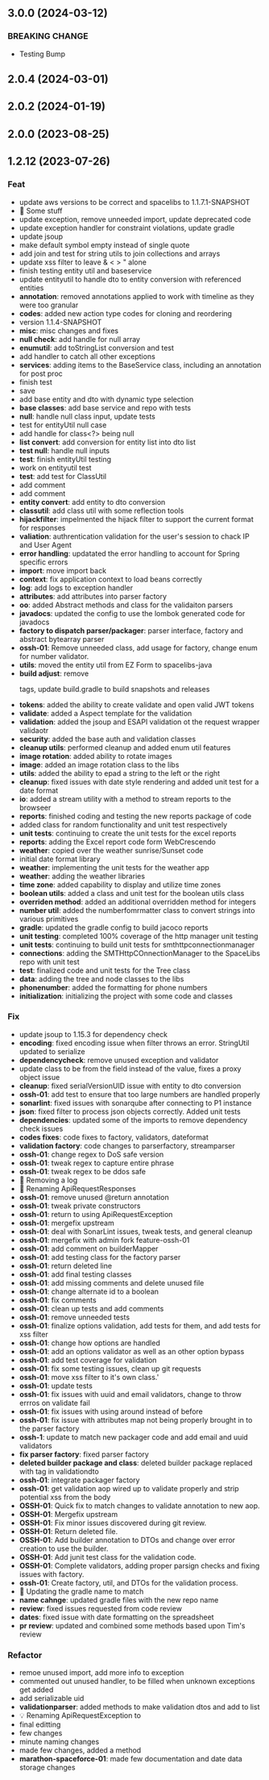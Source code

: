 ## 3.0.0 (2024-03-12)

### BREAKING CHANGE

- Testing Bump

## 2.0.4 (2024-03-01)

## 2.0.2 (2024-01-19)

## 2.0.0 (2023-08-25)

## 1.2.12 (2023-07-26)

### Feat

- update aws versions to be correct and spacelibs to 1.1.7.1-SNAPSHOT
- 🎸 Some stuff
- update exception, remove unneeded import, update deprecated code
- update exception handler for constraint violations, update gradle
- update jsoup
- make default symbol empty instead of single quote
- add join and test for string utils to join collections and arrays
- update xss filter to leave & < > " alone
- finish testing entity util and baseservice
- update entityutil to handle dto to entity conversion with referenced entities
- **annotation**: removed annotations applied to work with timeline as they were too granular
- **codes**: added new action type codes for cloning and reordering
- version 1.1.4-SNAPSHOT
- **misc**: misc changes and fixes
- **null check**: add handle for null array
- **enumutil**: add toStringList conversion and test
- add handler to catch all other exceptions
- **services**: adding items to the BaseService class, including an annotation for post proc
- finish test
- save
- add base entity and dto with dynamic type selection
- **base classes**: add base service and repo with tests
- **null**: handle null class input, update tests
- test for entityUtil null case
- add handle for class<?> being null
- **list convert**: add conversion for entity list into dto list
- **test null**: handle null inputs
- **test**: finish entityUtil testing
- work on entityutil test
- **test**: add test for ClassUtil
- add comment
- add comment
- **entity convert**: add entity to dto conversion
- **classutil**: add class util with some reflection tools
- **hijackfilter**: impelmented the hijack filter to support the current format for responses
- **valiation**: authrentication validation for the user's session to chack IP and User Agent
- **error handling**: updatated the error handling to account for Spring specific errors
- **import**: move import back
- **context**: fix application context to load beans correctly
- **log**: add logs to exception handler
- **attributes**: add attributes into parser factory
- **oo**: added Abstract methods and class for the validaiton parsers
- **javadocs**: updated the config to use the lombok generated code for javadocs
- **factory to dispatch parser/packager**: parser interface, factory and abstract bytearray parser
- **ossh-01**: Remove unneeded class, add usage for factory, change enum for number validator.
- **utils**: moved the entity util from EZ Form to spacelibs-java
- **build adjust**: remove <p/> tags, update build.gradle to build snapshots and releases
- **tokens**: added the ability to create validate and open valid JWT tokens
- **validate**: added a Aspect template for the validation
- **validation**: added the jsoup and ESAPI validation ot the request wrapper validaotr
- **security**: added the base auth and validation classes
- **cleanup utils**: performed cleanup and added enum util features
- **image rotation**: added ability to rotate images
- **image**: added an image rotation class to the libs
- **utils**: added the ability to epad a string to the left or the right
- **cleanup**: fixed issues with date style rendering and added unit test for a date format
- **io**: added a stream utility with a method to stream reports to the browseer
- **reports**: finished coding and testing the new reports package of code
- added class for random functionality and unit test respectively
- **unit tests**: continuing to create the unit tests for the excel reports
- **reports**: adding the Excel report code form WebCrescendo
- **weather**: copied over the weather sunrise/Sunset code
- initial date format library
- **weather**: implementing the unit tests for the weather app
- **weather**: adding the weather libraries
- **time zone**: added capability to display and utilize time zones
- **boolean utils**: added a class and unit test for the boolean utils class
- **overriden method**: added an additional overridden method for integers
- **number util**: added the numberfomrmatter class to convert strings into various primitives
- **gradle**: updated the gradle config to build jacoco reports
- **unit testing**: completed 100% coverage of the http manager unit testing
- **unit tests**: continuing to build unit tests for smthttpconnectionmanager
- **connections**: adding the SMTHttpCOnnectionManager to the SpaceLibs repo with unit test
- **test**: finalized code and unit tests for the Tree class
- **data**: adding the tree and node classes to the libs
- **phonenumber**: added the formatting for phone numbers
- **initialization**: initializing the project with some code and classes

### Fix

- update jsoup to 1.15.3 for dependency check
- **encoding**: fixed encoding issue when filter throws an error.  StringUtil updated to serialize
- **dependencycheck**: remove unused exception and validator
- update class to be from the field instead of the value, fixes a proxy object issue
- **cleanup**: fixed serialVersionUID issue with entity to dto conversion
- **ossh-01**: add test to ensure that too large numbers are handled properly
- **sonarlint**: fixed issues with sonarqube after connecting to P1 instance
- **json**: fixed filter to process json objects correctly.  Added unit tests
- **dependencies**: updated some of the imports to remove dependency check issues
- **codes fixes**: code fixes to factory, validators, dateformat
- **validation factory**: code changes to parserfactory, streamparser
- **ossh-01**: change regex to DoS safe version
- **ossh-01**: tweak regex to capture entire phrase
- **ossh-01**: tweak regex to be ddos safe
- 🐛 Removing a log
- 🐛 Renaming ApiRequestResponses
- **ossh-01**: remove unused @return annotation
- **ossh-01**: tweak private constructors
- **ossh-01**: return to using ApiRequestException
- **ossh-01**: mergefix upstream
- **ossh-01**: deal with SonarLint issues, tweak tests, and general cleanup
- **ossh-01**: mergefix with admin fork feature-ossh-01
- **ossh-01**: add comment on builderMapper
- **ossh-01**: add testing class for the factory parser
- **ossh-01**: return deleted line
- **ossh-01**: add final testing classes
- **ossh-01**: add missing comments and delete unused file
- **ossh-01**: change alternate id to a boolean
- **ossh-01**: fix comments
- **ossh-01**: clean up tests and add comments
- **ossh-01**: remove unneeded tests
- **ossh-01**: finalize options validation, add tests for them, and add tests for xss filter
- **ossh-01**: change how options are handled
- **ossh-01**: add an options validator as well as an other option bypass
- **ossh-01**: add test coverage for validation
- **ossh-01**: fix some testing issues, clean up git requests
- **ossh-01**: move xss filter to it's own class.'
- **ossh-01**: update tests
- **ossh-01**: fix issues with uuid and email validators, change to throw errros on validate fail
- **ossh-01**: fix issues with using around instead of before
- **ossh-01**: fix issue with attributes map not being properly brought in to the parser factory
- **ossh-1**: update to match new packager code and add email and uuid validators
- **fix parser factory**: fixed parser factory
- **deleted builder package and class**: deleted builder package replaced with tag in validationdto
- **ossh-01**: integrate packager factory
- **ossh-01**: get validation aop wired up to validate properly and strip potential xss from the body
- **OSSH-01**: Quick fix to match changes to validate annotation to new aop.
- **OSSH-01**: Mergefix upstream
- **OSSH-01**: Fix minor issues discovered during git review.
- **OSSH-01**: Return deleted file.
- **OSSH-01**: Add builder annotation to DTOs and change over error creation to use the builder.
- **OSSH-01**: Add junit test class for the validation code.
- **OSSH-01**: Complete validators, adding proper parsign checks and fixing issues with factory.
- **ossh-01**: Create factory, util, and DTOs for the validation process.
- 🐛 Updating the gradle name to match
- **name cahnge**: updated gradle files with the new repo name
- **review**: fixed issues requested from code review
- **dates**: fixed issue with date formatting on the spreadsheet
- **pr review**: updated and combined some methods based upon Tim's review

### Refactor

- remoe unused import, add more info to exception
- commented out unused handler, to be filled when unknown exceptions get added
- add serializable uid
- **validationparser**: added methods to make validation dtos and add to list
- 💡 Renaming ApiRequestException to
- final editting
- few changes
- minute naming changes
- made few changes, added a method
- **marathon-spaceforce-01**: made few documentation and date data storage changes
